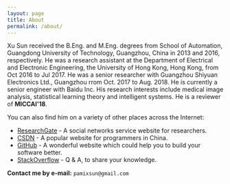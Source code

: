 ```yaml
---
layout: page
title: About
permalink: /about/
---
```


Xu Sun received the B.Eng. and M.Eng. degrees from School of Automation, Guangdong University of Technology, Guangzhou, China in 2013 and 2016, respectively. He was a research assistant at the Department of Electrical and Electronic Engineering, the University of Hong Kong, Hong Kong, from Oct 2016 to Jul 2017. He was a senior researcher with Guangzhou Shiyuan Electronics Ltd., Guangzhou rrom Oct. 2017 to Aug. 2018. He is currently a senior engineer with Baidu Inc.
His research interests include medical image analysis, statistical learning theory and intelligent systems.
He is a reviewer of **MICCAI'18**.

You can also find him on a variety of other places across the Internet:

* [ResearchGate][researchgate] - A social networks service website for researchers.
* [CSDN][csdn] - A popular website for programmers in China.
* [GitHub][github] - A wonderful website which could help you to build your software better.
* [StackOverflow][stackoverflow] - Q & A, to share your knowledge.

**Contact me by e-mail:** `pamixsun@gmail.com`

[researchgate]: https://www.researchgate.net/profile/Xu_Sun12
[github]: http://www.github.com/PamixSun
[stackoverflow]: http://stackoverflow.com/users/3949420/xu-sun
[csdn]: http://blog.csdn.net/yunduanmuxue
